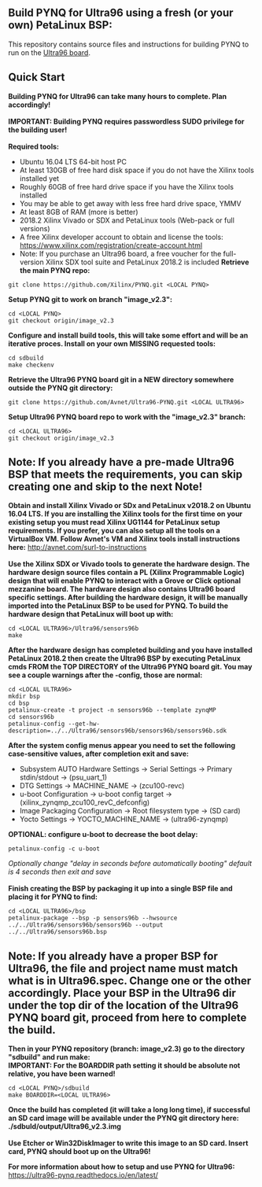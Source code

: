 ## Build PYNQ for Ultra96 using a fresh (or your own) PetaLinux BSP:
This repository contains source files and instructions for building PYNQ to run on the 
[Ultra96 board](http://zedboard.org/product/ultra96).
## Quick Start
**Building PYNQ for Ultra96 can take many hours to complete.  Plan accordingly!**\
\
**IMPORTANT: Building PYNQ requires passwordless SUDO privilege for the building user!**\
\
**Required tools:**
* Ubuntu 16.04 LTS 64-bit host PC
* At least 130GB of free hard disk space if you do not have the Xilinx tools installed yet
* Roughly 60GB of free hard drive space if you have the Xilinx tools installed
* You may be able to get away with less free hard drive space, YMMV
* At least 8GB of RAM (more is better)
* 2018.2 Xilinx Vivado or SDX and PetaLinux tools (Web-pack or full versions)
* A free Xilinx developer account to obtain and license the tools: https://www.xilinx.com/registration/create-account.html
* Note: If you purchase an Ultra96 board, a free voucher for the full-version Xilinx SDX tool suite and PetaLinux 2018.2 is included
**Retrieve the main PYNQ repo:**
```shell
git clone https://github.com/Xilinx/PYNQ.git <LOCAL PYNQ>
```
**Setup PYNQ git to work on branch "image_v2.3":**
```shell
cd <LOCAL PYNQ>
git checkout origin/image_v2.3
```
**Configure and install build tools, this will take some effort and will be an iterative proces. Install on your own MISSING requested tools:**
```shell
cd sdbuild
make checkenv
```
**Retrieve the Ultra96 PYNQ board git in a NEW directory somewhere outside the PYNQ git directory:**
```shell
git clone https://github.com/Avnet/Ultra96-PYNQ.git <LOCAL ULTRA96>
```
**Setup Ultra96 PYNQ board repo to work with the "image_v2.3" branch:**
```shell
cd <LOCAL ULTRA96>
git checkout origin/image_v2.3
```
## Note: If you already have a pre-made Ultra96 BSP that meets the requirements, you can skip creating one and skip to the next Note!

**Obtain and install Xilinx Vivado or SDx and PetaLinux v2018.2 on Ubuntu 16.04 LTS. If you are installing the Xilinx tools for the first time on your existing setup you must read Xilinx UG1144 for PetaLinux setup requirements.  If you prefer, you can also setup all the tools on a VirtualBox VM.  Follow Avnet's VM and Xilinx tools install instructions here:** http://avnet.com/surl-to-instructions
\
\
**Use the Xilinx SDX or Vivado tools to generate the hardware design.  The hardware design source files contain a PL (Xilinx Programmable Logic) design that will enable PYNQ to interact with a Grove or Click optional mezzanine board.  The hardware design also contains Ultra96 board specific settings.  After building the hardware design, it will be manually imported into the PetaLinux BSP to be used for PYNQ.  To build the hardware design that PetaLinux will boot up with:**
```shell
cd <LOCAL ULTRA96>/Ultra96/sensors96b
make
```
**After the hardware design has completed building and you have installed PetaLinux 2018.2 then create the Ultra96 BSP by executing PetaLinux cmds FROM the TOP DIRECTORY of the Ultra96 PYNQ board git. You may see a couple warnings after the -config, those are normal:**
```shell
cd <LOCAL ULTRA96>
mkdir bsp
cd bsp
petalinux-create -t project -n sensors96b --template zynqMP
cd sensors96b
petalinux-config --get-hw-description=../../Ultra96/sensors96b/sensors96b/sensors96b.sdk
```
**After the system config menus appear you need to set the following case-sensitive values, after completion exit and save:**
* Subsystem AUTO Hardware Settings → Serial Settings → Primary stdin/stdout → (psu_uart_1)
* DTG Settings → MACHINE_NAME → (zcu100-revc)
* u-boot Configuration → u-boot config target → (xilinx_zynqmp_zcu100_revC_defconfig)
* Image Packaging Configuration → Root filesystem type → (SD card)
* Yocto Settings → YOCTO_MACHINE_NAME → (ultra96-zynqmp)

**OPTIONAL: configure u-boot to decrease the boot delay:**
```shell
petalinux-config -c u-boot
```
*Optionally change "delay in seconds before automatically booting" default is 4 seconds then exit and save*\
\
**Finish creating the BSP by packaging it up into a single BSP file and placing it for PYNQ to find:**
```shell
cd <LOCAL ULTRA96>/bsp
petalinux-package --bsp -p sensors96b --hwsource ../../Ultra96/sensors96b/sensors96b --output ../../Ultra96/sensors96b.bsp
```
## Note: If you already have a proper BSP for Ultra96, the file and project name must match what is in Ultra96.spec.  Change one or the other accordingly. Place your BSP in the Ultra96 dir under the top dir of the location of the Ultra96 PYNQ board git, proceed from here to complete the build.

**Then in your PYNQ repository (branch: image_v2.3) go to the directory "sdbuild" and run make:**\
**IMPORTANT: For the BOARDDIR path setting it should be absolute not relative, you have been warned!**
```shell
cd <LOCAL PYNQ>/sdbuild
make BOARDDIR=<LOCAL ULTRA96>
```
**Once the build has completed (it will take a long long time), if successful an SD card image will be available under the PYNQ git directory here: ./sdbuld/output/Ultra96_v2.3.img**
\
\
**Use Etcher or Win32DiskImager to write this image to an SD card.  Insert card, PYNQ should boot up on the Ultra96!**

**For more information about how to setup and use PYNQ for Ultra96:** https://ultra96-pynq.readthedocs.io/en/latest/
